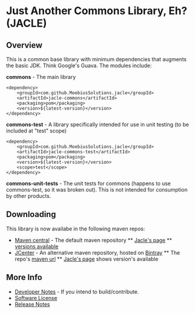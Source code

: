 # Just Another Commons Library, Eh? (JACLE)

## Overview

This is a common base library with minimum dependencies that augments the basic JDK. Think Google's Guava. The modules include:

__commons__ - The main library

    <dependency>
        <groupId>com.github.MoebiusSolutions.jacle</groupId>
        <artifactId>jacle-commons</artifactId>
        <packaging>pom</packaging>
        <version>${latest-version}</version>
    </dependency>

__commons-test__ - A library specifically intended for use in unit testing (to be included at "test" scope)

    <dependency>
        <groupId>com.github.MoebiusSolutions.jacle</groupId>
        <artifactId>jacle-commons-test</artifactId>
        <packaging>pom</packaging>
        <version>${latest-version}</version>
        <scope>test</scope>
    </dependency>

__commons-unit-tests__ - The unit tests for commons (happens to use commons-test, so it was broken out). This is not intended for consumption by other products.

## Downloading 

This library is now availabe in the following maven repos: 

* [Maven central](http://mvnrepository.com/) - The default maven repository
** [Jacle's page](http://mvnrepository.com/artifact/com.github.MoebiusSolutions.jacle)
** [versions available](http://mvnrepository.com/artifact/com.github.MoebiusSolutions.jacle/jacle-commons)
* [JCenter](https://bintray.com/bintray/jcenter) - An alternative maven repository, hosted on [Bintray](https://bintray.com) 
** The repo's [maven url](http://jcenter.bintray.com/)
** [Jacle's page](https://bintray.com/moebiussolutions/JACLE/jacle/view) shows version's available

## More Info

* [Developer Notes](developer-notes.md) - If you intend to build/contribute.
* [Software License](license.md)
* [Release Notes](release-notes.md)


